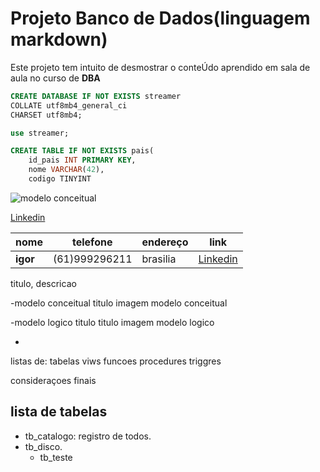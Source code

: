 # Projeto Banco de Dados(linguagem markdown)


Este projeto tem intuito de desmostrar o conteÚdo aprendido em sala de aula no curso de **DBA** 

```sql
CREATE DATABASE IF NOT EXISTS streamer
COLLATE utf8mb4_general_ci
CHARSET utf8mb4;

use streamer;

CREATE TABLE IF NOT EXISTS pais(
	id_pais INT PRIMARY KEY,
    nome VARCHAR(42),
    codigo TINYINT
```

![modelo conceitual](/img/conceitual.png)

[Linkedin](https://br.linkedin.com/in/igor-ferreira-desenvolvedor?trk=people-guest_people_search-card)



|nome|telefone|endereço|link|
|----|--------|--------|----|
|**igor**|(61)999296211|brasilia|[Linkedin]()|

titulo, descricao

-modelo conceitual
titulo
imagem modelo conceitual


-modelo logico titulo
titulo
imagem modelo logico

+
listas de:
tabelas
viws
funcoes
procedures
triggres



consideraçoes finais


<div>

## lista de tabelas
- tb_catalogo: registro de todos.
- tb_disco.
    - tb_teste